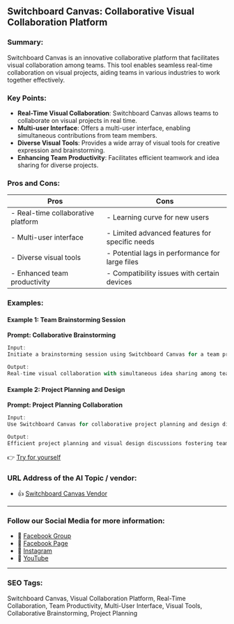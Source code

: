 ## Switchboard Canvas: Collaborative Visual Collaboration Platform

### Summary:

Switchboard Canvas is an innovative collaborative platform that facilitates visual collaboration among teams. This tool enables seamless real-time collaboration on visual projects, aiding teams in various industries to work together effectively.

### Key Points:

- **Real-Time Visual Collaboration**: Switchboard Canvas allows teams to collaborate on visual projects in real time.
- **Multi-user Interface**: Offers a multi-user interface, enabling simultaneous contributions from team members.
- **Diverse Visual Tools**: Provides a wide array of visual tools for creative expression and brainstorming.
- **Enhancing Team Productivity**: Facilitates efficient teamwork and idea sharing for diverse projects.

### Pros and Cons:

| Pros                               | Cons                                          |
|------------------------------------|-----------------------------------------------|
| - Real-time collaborative platform | - Learning curve for new users                |
| - Multi-user interface             | - Limited advanced features for specific needs|
| - Diverse visual tools             | - Potential lags in performance for large files|
| - Enhanced team productivity       | - Compatibility issues with certain devices   |

### Examples:

#### Example 1: Team Brainstorming Session
**Prompt: Collaborative Brainstorming**

```dart
Input:
Initiate a brainstorming session using Switchboard Canvas for a team project.

Output:
Real-time visual collaboration with simultaneous idea sharing among team members.
```

#### Example 2: Project Planning and Design
**Prompt: Project Planning Collaboration**

```dart
Input:
Use Switchboard Canvas for collaborative project planning and design discussions.

Output:
Efficient project planning and visual design discussions fostering team collaboration.
```

👉 <a href="https://www.switchboard.ai/" target="_blank">Try for yourself</a>

### URL Address of the AI Topic / vendor:

- 👍 <a href="https://www.switchboard.ai/" target="_blank">Switchboard Canvas Vendor</a>

<hr>

### Follow our Social Media for more information:

- 📘 <a href="https://www.facebook.com/groups/trionxai" target="_blank">Facebook Group</a>
- 📄 <a href="https://www.facebook.com/ai.trionxai" target="_blank">Facebook Page</a>
- 📸 <a href="https://www.instagram.com/trionxai/" target="_blank">Instagram</a>
- 🎥 <a href="https://www.youtube.com/@robotdocs/" target="_blank">YouTube</a>

<hr>

### SEO Tags:
Switchboard Canvas, Visual Collaboration Platform, Real-Time Collaboration, Team Productivity, Multi-User Interface, Visual Tools, Collaborative Brainstorming, Project Planning
